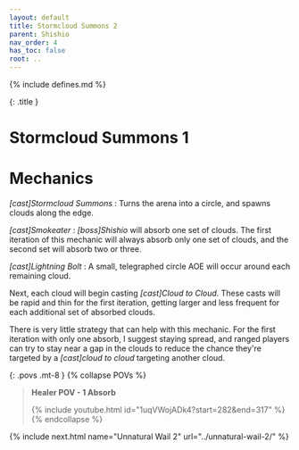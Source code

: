 ```yaml
---
layout: default
title: Stormcloud Summons 2
parent: Shishio
nav_order: 4
has_toc: false
root: ..
---
```


{% include defines.md %}

{: .title }
# Stormcloud Summons 1

# Mechanics

*[cast]Stormcloud Summons*
: Turns the arena into a circle, and spawns clouds along the edge.

*[cast]Smokeater*
: *[boss]Shishio* will absorb one set of clouds. The first iteration of this
  mechanic will always absorb only one set of clouds, and the second set will
  absorb two or three.

*[cast]Lightning Bolt*
: A small, telegraphed circle AOE will occur around each remaining cloud.

Next, each cloud will begin casting *[cast]Cloud to Cloud*. These casts will be
rapid and thin for the first iteration, getting larger and less frequent for
each additional set of absorbed clouds.

There is very little strategy that can help with this mechanic. For the first
iteration with only one absorb, I suggest staying spread, and ranged players can
try to stay near a gap in the clouds to reduce the chance they're targeted by a
*[cast]cloud to cloud* targeting another cloud.

{: .povs .mt-8 }
{% collapse POVs %}
> **Healer POV - 1 Absorb**
>
> {% include youtube.html id="1uqVWojADk4?start=282&end=317" %}
{% endcollapse %}

{% include next.html name="Unnatural Wail 2" url="../unnatural-wail-2/" %}
